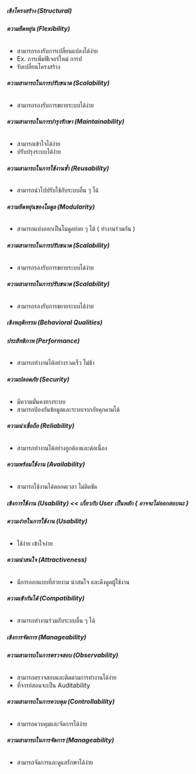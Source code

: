 ##### **เชิงโครงสร้าง (Structural)**
###### **ความยืดหยุ่น (Flexibility)**
- สามารถรองรับการเปลี่ยนแปลงได้ง่าย
- Ex. การเพิ่มฟีเจอร์ใหม่ การป
- รับเปลี่ยนโครงสร้าง
###### **ความสามารถในการปรับขนาด (Scalability)**
- สามารถรองรับการขยายระบบได้ง่าย
###### **ความสามารถในการบำรุงรักษา (Maintainability)**
- สามารถเข้าใจได้ง่าย
- ปรับปรุงระบบได้ง่าย
###### **ความสามารถในการใช้งานซ้ำ (Reusability)**
- สามารถนำไปปรับใช้กับระบบอื่น ๆ ได้
###### **ความยืดหยุ่นของโมดูล (Modularity)**
- สามารถแบ่งออกเป็นโมดูลย่อย ๆ ได้ ( ทำงานร่วมกัน )
###### **ความสามารถในการปรับขนาด (Scalability)**
- สามารถรองรับการขยายระบบได้ง่าย
###### **ความสามารถในการปรับขนาด (Scalability)**
- สามารถรองรับการขยายระบบได้ง่าย
##### **เชิงพฤติกรรม (Behavioral Qualities)**
###### **ประสิทธิภาพ (Performance)**
- สามารถทำงานได้อย่างรวดเร็ว ไม่ช้า
###### **ความปลอดภัย (Security)**
- มีความมั่นคงทางระบบ
- สามารถป้องกันข้อมูลและระบบจากภัยคุกคามได้
###### **ความน่าเชื่อถือ (Reliability)**
- สามารถทำงานได้อย่างถูกต้องและต่อเนื่อง
###### **ความพร้อมใช้งาน (Availability)**
- สามารถใช้งานได้ตลอดเวลา ไม่ติดขัด
##### **เชิงการใช้งาน (Usability)** << เกี่ยวกับ User เป็นหลัก { อาจจะไม่ออกสอบนะ }
###### **ความง่ายในการใช้งาน (Usability)**
- ใช้ง่าย เข้าใจง่าย
###### **ความน่าสนใจ (Attractiveness)**
- มีการออกแบบที่สวยงาม น่าสนใจ และดึงดูดผู้ใช้งาน
###### **ความเข้ากันได้ (Compatibility)**
- สามารถทำงานร่วมกับระบบอื่น ๆ ได้
##### **เชิงการจัดการ (Manageability)**
###### **ความสามารถในการตรวจสอบ (Observability)**
- สามารถตรวจสอบและติดตามการทำงานได้ง่าย
- ที่จารย์สอนจะเป็น Auditability
###### **ความสามารถในการควบคุม (Controllability)**
- สามารถควบคุมและจัดการได้ง่าย
###### **ความสามารถในการจัดการ (Manageability)**
- สามารถจัดการและดูแลรักษาได้ง่าย